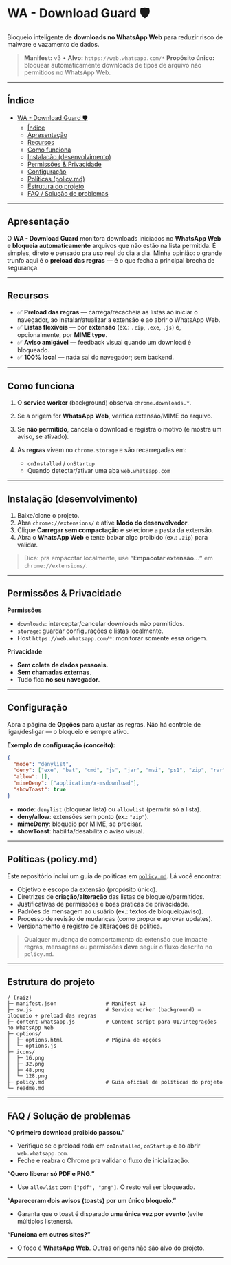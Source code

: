 # WA - Download Guard 🛡️

Bloqueio inteligente de **downloads no WhatsApp Web** para reduzir risco de malware e vazamento de dados.

> **Manifest:** v3 • **Alvo:** `https://web.whatsapp.com/*`
> **Propósito único:** bloquear automaticamente downloads de tipos de arquivo não permitidos no WhatsApp Web.

---

## Índice

- [WA - Download Guard 🛡️](#wa---download-guard-️)
  - [Índice](#índice)
  - [Apresentação](#apresentação)
  - [Recursos](#recursos)
  - [Como funciona](#como-funciona)
  - [Instalação (desenvolvimento)](#instalação-desenvolvimento)
  - [Permissões \& Privacidade](#permissões--privacidade)
  - [Configuração](#configuração)
  - [Políticas (policy.md)](#políticas-policymd)
  - [Estrutura do projeto](#estrutura-do-projeto)
  - [FAQ / Solução de problemas](#faq--solução-de-problemas)

---

## Apresentação

O **WA - Download Guard** monitora downloads iniciados no **WhatsApp Web** e **bloqueia automaticamente** arquivos que não estão na lista permitida. É simples, direto e pensado pra uso real do dia a dia. Minha opinião: o grande trunfo aqui é o **preload das regras** — é o que fecha a principal brecha de segurança.

---

## Recursos

* ✅ **Preload das regras** — carrega/recacheia as listas ao iniciar o navegador, ao instalar/atualizar a extensão e ao abrir o WhatsApp Web.
* ✅ **Listas flexíveis** — por **extensão** (ex.: `.zip`, `.exe`, `.js`) e, opcionalmente, por **MIME type**.
* ✅ **Aviso amigável** — feedback visual quando um download é bloqueado.
* ✅ **100% local** — nada sai do navegador; sem backend.

---

## Como funciona

1. O **service worker** (background) observa `chrome.downloads.*`.
2. Se a origem for **WhatsApp Web**, verifica extensão/MIME do arquivo.
3. Se **não permitido**, cancela o download e registra o motivo (e mostra um aviso, se ativado).
4. As **regras** vivem no `chrome.storage` e são recarregadas em:

   * `onInstalled` / `onStartup`
   * Quando detectar/ativar uma aba `web.whatsapp.com`

---

## Instalação (desenvolvimento)

1. Baixe/clone o projeto.
2. Abra `chrome://extensions/` e ative **Modo do desenvolvedor**.
3. Clique **Carregar sem compactação** e selecione a pasta da extensão.
4. Abra o **WhatsApp Web** e tente baixar algo proibido (ex.: `.zip`) para validar.

> Dica: pra empacotar localmente, use **“Empacotar extensão…”** em `chrome://extensions/`.

---

## Permissões & Privacidade

**Permissões**

* `downloads`: interceptar/cancelar downloads não permitidos.
* `storage`: guardar configurações e listas localmente.
* Host `https://web.whatsapp.com/*`: monitorar somente essa origem.

**Privacidade**

* **Sem coleta de dados pessoais.**
* **Sem chamadas externas.**
* Tudo fica **no seu navegador**.

---

## Configuração

Abra a página de **Opções** para ajustar as regras.
Não há controle de ligar/desligar — o bloqueio é sempre ativo.

**Exemplo de configuração (conceito):**

```json
{
  "mode": "denylist",
  "deny": ["exe", "bat", "cmd", "js", "jar", "msi", "ps1", "zip", "rar", "7z"],
  "allow": [],
  "mimeDeny": ["application/x-msdownload"],
  "showToast": true
}
```

* **mode**: `denylist` (bloquear lista) ou `allowlist` (permitir só a lista).
* **deny/allow**: extensões sem ponto (ex.: `"zip"`).
* **mimeDeny**: bloqueio por MIME, se precisar.
* **showToast**: habilita/desabilita o aviso visual.

---

## Políticas (policy.md)

Este repositório inclui um guia de políticas em [`policy.md`](./policy.md).
Lá você encontra:

* Objetivo e escopo da extensão (propósito único).
* Diretrizes de **criação/alteração** das listas de bloqueio/permitidos.
* Justificativas de permissões e boas práticas de privacidade.
* Padrões de mensagem ao usuário (ex.: textos de bloqueio/aviso).
* Processo de revisão de mudanças (como propor e aprovar updates).
* Versionamento e registro de alterações de política.

> Qualquer mudança de comportamento da extensão que impacte regras, mensagens ou permissões **deve** seguir o fluxo descrito no `policy.md`.

---

## Estrutura do projeto

```
/ (raiz)
├─ manifest.json                # Manifest V3
├─ sw.js                        # Service worker (background) — bloqueio + preload das regras
├─ content-whatsapp.js          # Content script para UI/integrações no WhatsApp Web
├─ options/
│  ├─ options.html              # Página de opções
│  └─ options.js
├─ icons/
│  ├─ 16.png
│  ├─ 32.png
│  ├─ 48.png
│  └─ 128.png
├─ policy.md                    # Guia oficial de políticas do projeto
└─ readme.md
```

---

## FAQ / Solução de problemas

**“O primeiro download proibido passou.”**

* Verifique se o preload roda em `onInstalled`, `onStartup` e ao abrir `web.whatsapp.com`.
* Feche e reabra o Chrome pra validar o fluxo de inicialização.

**“Quero liberar só PDF e PNG.”**

* Use `allowlist` com `["pdf", "png"]`. O resto vai ser bloqueado.

**“Apareceram dois avisos (toasts) por um único bloqueio.”**

* Garanta que o toast é disparado **uma única vez por evento** (evite múltiplos listeners).

**“Funciona em outros sites?”**

* O foco é **WhatsApp Web**. Outras origens não são alvo do projeto.

---

